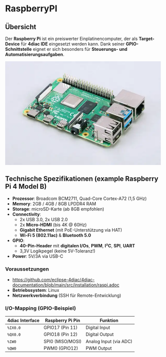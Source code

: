 # RaspberryPI

## Übersicht  
Der **Raspberry Pi** ist ein preiswerter Einplatinencomputer, der als **Target-Device** für **4diac IDE** eingesetzt werden kann. Dank seiner **GPIO-Schnittstelle** eignet er sich besonders für **Steuerungs- und Automatisierungsaufgaben**.  

![Raspberry Pi](RaspberryPI.png) 

## Technische Spezifikationen (example Raspberry Pi 4 Model B)  
- **Prozessor**: Broadcom BCM2711, Quad-Core Cortex-A72 (1,5 GHz)  
- **Memory**: 2GB / 4GB / 8GB LPDDR4 RAM  
- **Storage**: microSD-Karte (ab 8GB empfohlen)  
- **Connectivity**:  
  - 2x USB 3.0, 2x USB 2.0  
  - 2x **Micro-HDMI** (bis 4K @ 60Hz)  
  - **Gigabit Ethernet** (mit PoE-Unterstützung via HAT)  
  - **Wi-Fi 5 (802.11ac)** & **Bluetooth 5.0**  
- **GPIO**:  
  - **40-Pin-Header** mit **digitalen I/Os**, **PWM**, **I²C**, **SPI**, **UART**  
  - 3,3V Logikpegel (keine 5V-Toleranz!)  
- **Power**: 5V/3A via USB-C  

### Voraussetzungen  
- https://github.com/eclipse-4diac/4diac-documentation/blob/main/src/installation/raspi.adoc
- **Betriebssystem**: Linux  
- **Netzwerkverbindung** (SSH für Remote-Entwicklung)  

### I/O-Mapping (GPIO-Beispiel)  
| 4diac Interface | Raspberry Pi Pin | Funktion |  
|----------------|------------------|----------|  
| `%IX0.0`       | GPIO17 (Pin 11)  | Digital Input |  
| `%QX0.0`       | GPIO18 (Pin 12)  | Digital Output |  
| `%IW0`         | SPI0 (MISO/MOSI) | Analog Input (via ADC) |  
| `%QW0`         | PWM0 (GPIO12)    | PWM Output |  
